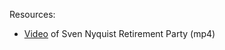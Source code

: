Resources:

* [Video](https://s3-us-west-2.amazonaws.com/svennyquist/media/Sven+Nyquist+Retirement+Party.mp4) of Sven Nyquist Retirement Party (mp4)
